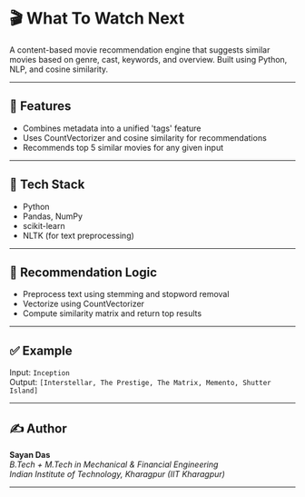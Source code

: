 # 🎬 What To Watch Next

A content-based movie recommendation engine that suggests similar movies based on genre, cast, keywords, and overview. Built using Python, NLP, and cosine similarity.

---

## 🚀 Features
- Combines metadata into a unified 'tags' feature
- Uses CountVectorizer and cosine similarity for recommendations
- Recommends top 5 similar movies for any given input

---

## 🧰 Tech Stack
- Python
- Pandas, NumPy
- scikit-learn
- NLTK (for text preprocessing)

---

## 🧠 Recommendation Logic
- Preprocess text using stemming and stopword removal
- Vectorize using CountVectorizer
- Compute similarity matrix and return top results

---

## ✅ Example
Input: `Inception`  
Output: `[Interstellar, The Prestige, The Matrix, Memento, Shutter Island]`

---

## ✍️ Author

**Sayan Das**  
*B.Tech + M.Tech in Mechanical & Financial Engineering*  
*Indian Institute of Technology, Kharagpur (IIT Kharagpur)*

---
